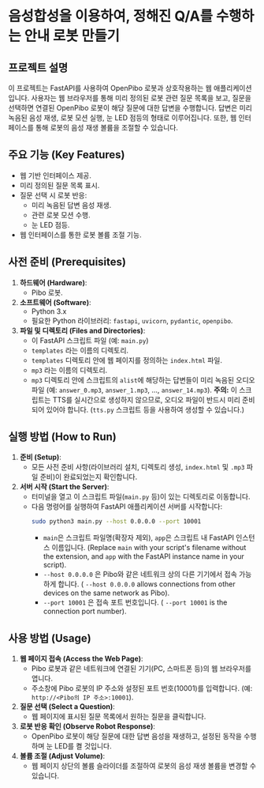 # 음성합성을 이용하여, 정해진 Q/A를 수행하는 안내 로봇 만들기

## 프로젝트 설명 

이 프로젝트는 FastAPI를 사용하여 OpenPibo 로봇과 상호작용하는 웹 애플리케이션입니다. 사용자는 웹 브라우저를 통해 미리 정의된 로봇 관련 질문 목록을 보고, 질문을 선택하면 연결된 OpenPibo 로봇이 해당 질문에 대한 답변을 수행합니다. 답변은 미리 녹음된 음성 재생, 로봇 모션 실행, 눈 LED 점등의 형태로 이루어집니다. 또한, 웹 인터페이스를 통해 로봇의 음성 재생 볼륨을 조절할 수 있습니다.

## 주요 기능 (Key Features)

* 웹 기반 인터페이스 제공.
* 미리 정의된 질문 목록 표시.
* 질문 선택 시 로봇 반응:
    * 미리 녹음된 답변 음성 재생.
    * 관련 로봇 모션 수행.
    * 눈 LED 점등.
* 웹 인터페이스를 통한 로봇 볼륨 조절 기능.

## 사전 준비 (Prerequisites)

1.  **하드웨어 (Hardware)**:
    * Pibo 로봇.
2.  **소프트웨어 (Software)**:
    * Python 3.x
    * 필요한 Python 라이브러리: `fastapi`, `uvicorn`, `pydantic`, `openpibo`.
3.  **파일 및 디렉토리 (Files and Directories)**:
    * 이 FastAPI 스크립트 파일 (예: `main.py`)
    * `templates` 라는 이름의 디렉토리. 
    * `templates` 디렉토리 안에 웹 페이지를 정의하는 `index.html` 파일. 
    * `mp3` 라는 이름의 디렉토리.
    * `mp3` 디렉토리 안에 스크립트의 `alist`에 해당하는 답변들이 미리 녹음된 오디오 파일 (예: `answer_0.mp3`, `answer_1.mp3`, ..., `answer_14.mp3`). **주의:** 이 스크립트는 TTS를 실시간으로 생성하지 않으므로, 오디오 파일이 반드시 미리 준비되어 있어야 합니다. (`tts.py` 스크립트 등을 사용하여 생성할 수 있습니다.)
## 실행 방법 (How to Run)

1.  **준비 (Setup)**:
    * 모든 사전 준비 사항(라이브러리 설치, 디렉토리 생성, `index.html` 및 `.mp3` 파일 준비)이 완료되었는지 확인합니다.
2.  **서버 시작 (Start the Server)**:
    * 터미널을 열고 이 스크립트 파일(`main.py` 등)이 있는 디렉토리로 이동합니다.
    * 다음 명령어를 실행하여 FastAPI 애플리케이션 서버를 시작합니다:
        ```bash
        sudo python3 main.py --host 0.0.0.0 --port 10001
        ```
        * `main`은 스크립트 파일명(확장자 제외), `app`은 스크립트 내 FastAPI 인스턴스 이름입니다. (Replace `main` with your script's filename without the extension, and `app` with the FastAPI instance name in your script).
        * `--host 0.0.0.0` 은 Pibo와 같은 네트워크 상의 다른 기기에서 접속 가능하게 합니다. ( `--host 0.0.0.0` allows connections from other devices on the same network as Pibo).
        * `--port 10001` 은 접속 포트 번호입니다. ( `--port 10001` is the connection port number).

## 사용 방법 (Usage)

1.  **웹 페이지 접속 (Access the Web Page)**:
    * Pibo 로봇과 같은 네트워크에 연결된 기기(PC, 스마트폰 등)의 웹 브라우저를 엽니다.
    * 주소창에 Pibo 로봇의 IP 주소와 설정된 포트 번호(10001)를 입력합니다. (예: `http://<Pibo의 IP 주소>:10001`).
2.  **질문 선택 (Select a Question)**:
    * 웹 페이지에 표시된 질문 목록에서 원하는 질문을 클릭합니다.
3.  **로봇 반응 확인 (Observe Robot Response)**:
    * OpenPibo 로봇이 해당 질문에 대한 답변 음성을 재생하고, 설정된 동작을 수행하며 눈 LED를 켤 것입니다.
4.  **볼륨 조절 (Adjust Volume)**:
    * 웹 페이지 상단의 볼륨 슬라이더를 조절하여 로봇의 음성 재생 볼륨을 변경할 수 있습니다.
